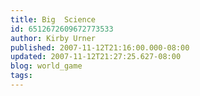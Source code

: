 ```yaml
---
title: Big  Science
id: 6512672609672773533
author: Kirby Urner
published: 2007-11-12T21:16:00.000-08:00
updated: 2007-11-12T21:27:25.627-08:00
blog: world_game
tags: 
---
```


